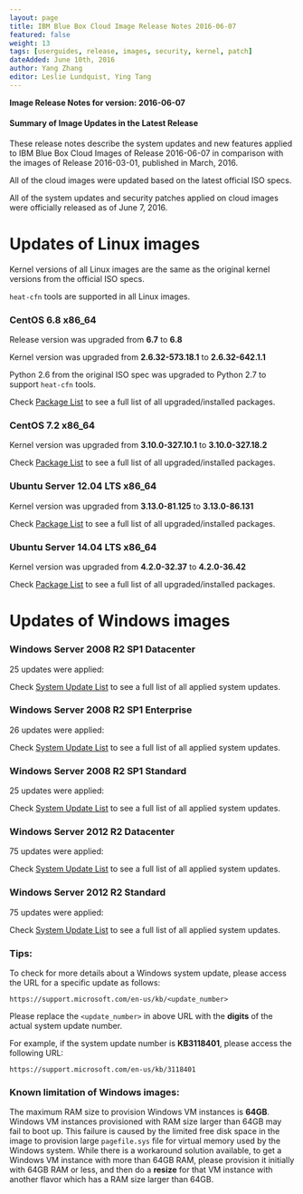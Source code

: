 ```yaml
---
layout: page
title: IBM Blue Box Cloud Image Release Notes 2016-06-07
featured: false
weight: 13
tags: [userguides, release, images, security, kernel, patch]
dateAdded: June 10th, 2016
author: Yang Zhang
editor: Leslie Lundquist, Ying Tang
---
```


**Image Release Notes for version: 2016-06-07**

#### **Summary of Image Updates in the Latest Release**

These release notes describe the system updates and new features applied to IBM Blue Box Cloud Images of Release 2016-06-07 in comparison with the images of Release 2016-03-01, published in March, 2016.

All of the cloud images were updated based on the latest official ISO specs.

All of the system updates and security patches applied on cloud images were officially released as of June 7, 2016.

# **Updates of Linux images**

Kernel versions of all Linux images are the same as the original kernel versions from the official ISO specs.

`heat-cfn` tools are supported in all Linux images.

### CentOS 6.8 x86_64

Release version was upgraded from **6.7** to **6.8**

Kernel version was upgraded from **2.6.32-573.18.1** to **2.6.32-642.1.1**

Python 2.6 from the original ISO spec was upgraded to Python 2.7 to support `heat-cfn` tools.

Check [Package List](../image_patch_list_20160607/centos-6.8.txt) to see a full list of all upgraded/installed packages.

### CentOS 7.2 x86_64

Kernel version was upgraded from **3.10.0-327.10.1** to **3.10.0-327.18.2**

Check [Package List](../image_patch_list_20160607/centos-7.2.txt) to see a full list of all upgraded/installed packages.

### Ubuntu Server 12.04 LTS x86_64

Kernel version was upgraded from **3.13.0-81.125** to **3.13.0-86.131**

Check [Package List](../image_patch_list_20160607/ubuntu-12.04.txt) to see a full list of all upgraded/installed packages.

### Ubuntu Server 14.04 LTS x86_64

Kernel version was upgraded from **4.2.0-32.37** to **4.2.0-36.42**

Check [Package List](../image_patch_list_20160607/ubuntu-14.04.txt) to see a full list of all upgraded/installed packages.


# **Updates of Windows images**

### Windows Server 2008 R2 SP1 Datacenter

25 updates were applied:

Check [System Update List](../image_patch_list_20160607/win-2008-r2-datacenter.txt) to see a full list of all applied system updates.

### Windows Server 2008 R2 SP1 Enterprise

26 updates were applied:

Check [System Update List](../image_patch_list_20160607/win-2008-r2-enterprise.txt) to see a full list of all applied system updates.

### Windows Server 2008 R2 SP1 Standard

25 updates were applied:

Check [System Update List](../image_patch_list_20160607/win-2008-r2-standard.txt) to see a full list of all applied system updates.

### Windows Server 2012 R2 Datacenter

75 updates were applied:

Check [System Update List](../image_patch_list_20160607/win-2012r2-datacenter.txt) to see a full list of all applied system updates.

### Windows Server 2012 R2 Standard

75 updates were applied:

Check [System Update List](../image_patch_list_20160607/win-2012r2-standard.txt) to see a full list of all applied system updates.

### **Tips:**

To check for more details about a Windows system update, please access the URL for a specific update as follows:

```
https://support.microsoft.com/en-us/kb/<update_number>
```

Please replace the `<update_number>` in above URL with the **digits** of the actual system update number.

For example, if the system update number is **KB3118401**, please access the following URL:

```
https://support.microsoft.com/en-us/kb/3118401
```

### **Known limitation of Windows images:**

The maximum RAM size to provision Windows VM instances is **64GB**. Windows VM instances provisioned with RAM size larger than 64GB may fail to boot up. This failure is caused by the limited free disk space in the image to provision large `pagefile.sys` file for virtual memory used by the Windows system. While there is a workaround solution available, to get a Windows VM instance with more than 64GB RAM, please provision it initially with 64GB RAM or less, and then do a **resize** for that VM instance with another flavor which has a RAM size larger than 64GB.

